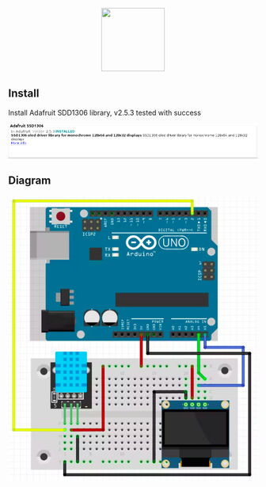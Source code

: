 <p align="center">
  <img width="128" height="128" src="https://cdn.iconscout.com/icon/free/png-256/arduino-1-226076.png">
</p>

## Install
Install Adafruit SDD1306 library, v2.5.3 tested with success

![alt text](librarySDD1306.png)

## Diagram
![alt text](diagram.png)
